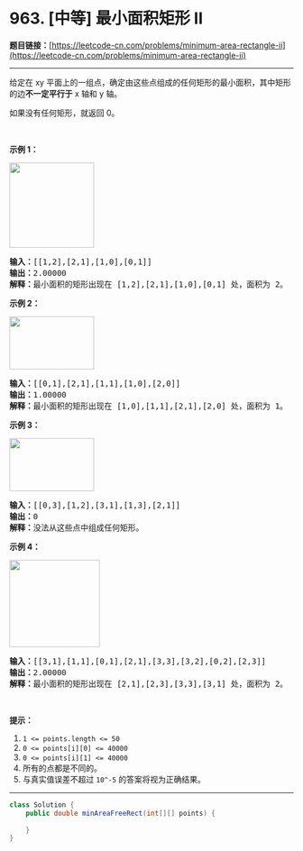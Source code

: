 # 963. [中等] 最小面积矩形 II

**题目链接：**[https://leetcode-cn.com/problems/minimum-area-rectangle-ii](https://leetcode-cn.com/problems/minimum-area-rectangle-ii)

---

<div class="content__1Y2H">
 <div class="notranslate">
  <p>给定在 xy 平面上的一组点，确定由这些点组成的任何矩形的最小面积，其中矩形的边<strong>不一定平行于</strong> x 轴和 y 轴。</p> 
  <p>如果没有任何矩形，就返回 0。</p> 
  <p>&nbsp;</p> 
  <p><strong>示例 1：</strong></p> 
  <p><strong><img style="height: 151px; width: 150px;" src="/aliyun-lc-upload/uploads/2018/12/22/1a.png" alt=""></strong></p> 
  <pre class="language-text"><strong>输入：</strong>[[1,2],[2,1],[1,0],[0,1]]
<strong>输出：</strong>2.00000
<strong>解释：</strong>最小面积的矩形出现在 [1,2],[2,1],[1,0],[0,1] 处，面积为 2。</pre> 
  <p><strong>示例 2：</strong></p> 
  <p><img style="height: 94px; width: 150px;" src="/aliyun-lc-upload/uploads/2018/12/23/2.png" alt=""></p> 
  <pre class="language-text"><strong>输入：</strong>[[0,1],[2,1],[1,1],[1,0],[2,0]]
<strong>输出：</strong>1.00000
<strong>解释：</strong>最小面积的矩形出现在 [1,0],[1,1],[2,1],[2,0] 处，面积为 1。
</pre> 
  <p><strong>示例 3：</strong></p> 
  <p><img style="height: 94px; width: 150px;" src="/aliyun-lc-upload/uploads/2018/12/23/3.png" alt=""></p> 
  <pre class="language-text"><strong>输入：</strong>[[0,3],[1,2],[3,1],[1,3],[2,1]]
<strong>输出：</strong>0
<strong>解释：</strong>没法从这些点中组成任何矩形。
</pre> 
  <p><strong>示例 4：</strong></p> 
  <p><strong><img style="height: 155px; width: 160px;" src="/aliyun-lc-upload/uploads/2018/12/21/4c.png" alt=""></strong></p> 
  <pre class="language-text"><strong>输入：</strong>[[3,1],[1,1],[0,1],[2,1],[3,3],[3,2],[0,2],[2,3]]
<strong>输出：</strong>2.00000
<strong>解释：</strong>最小面积的矩形出现在 [2,1],[2,3],[3,3],[3,1] 处，面积为 2。
</pre> 
  <p>&nbsp;</p> 
  <p><strong>提示：</strong></p> 
  <ol> 
   <li><code>1 &lt;= points.length &lt;= 50</code></li> 
   <li><code>0 &lt;=&nbsp;points[i][0] &lt;=&nbsp;40000</code></li> 
   <li><code>0 &lt;=&nbsp;points[i][1] &lt;=&nbsp;40000</code></li> 
   <li>所有的点都是不同的。</li> 
   <li>与真实值误差不超过 <code>10^-5</code>&nbsp;的答案将视为正确结果。</li> 
  </ol> 
 </div>
</div>

---

```java
class Solution {
    public double minAreaFreeRect(int[][] points) {
        
    }
}
```